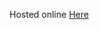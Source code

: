 Hosted online <a href="https://nikbit101.github.io/temperature-converter/" target="_blank">Here</a>
